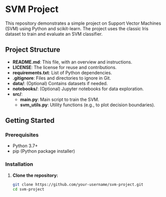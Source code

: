 # SVM Project

This repository demonstrates a simple project on Support Vector Machines (SVM) using Python and scikit-learn. The project uses the classic Iris dataset to train and evaluate an SVM classifier.

## Project Structure

- **README.md**: This file, with an overview and instructions.
- **LICENSE**: The license for reuse and contributions.
- **requirements.txt**: List of Python dependencies.
- **.gitignore**: Files and directories to ignore in Git.
- **data/**: (Optional) Contains datasets if needed.
- **notebooks/**: (Optional) Jupyter notebooks for data exploration.
- **src/**:
  - **main.py**: Main script to train the SVM.
  - **svm_utils.py**: Utility functions (e.g., to plot decision boundaries).

## Getting Started

### Prerequisites

- Python 3.7+
- pip (Python package installer)

### Installation

1. **Clone the repository:**

   ```bash
   git clone https://github.com/your-username/svm-project.git
   cd svm-project
